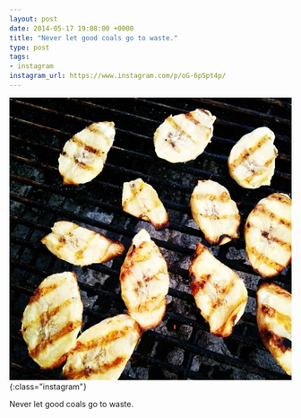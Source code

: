 ```yaml
---
layout: post
date: 2014-05-17 19:08:00 +0000
title: "Never let good coals go to waste."
type: post
tags:
- instagram
instagram_url: https://www.instagram.com/p/oG-6pSpt4p/
---
```


![Instagram - oG-6pSpt4p](/img/oG-6pSpt4p.jpg){:class="instagram"}

Never let good coals go to waste.
